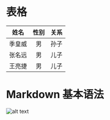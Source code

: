 # 表格  
|姓名|性别|关系|
|---|:---:|---:|
|季皇威|男|孙子|
|张名远|男|儿子|
|王亮捷|男|儿子|

# Markdown 基本语法  
![alt text](https://github.com/shiep18/EIS2020/blob/master/markdowncheatsheet.JPG)
